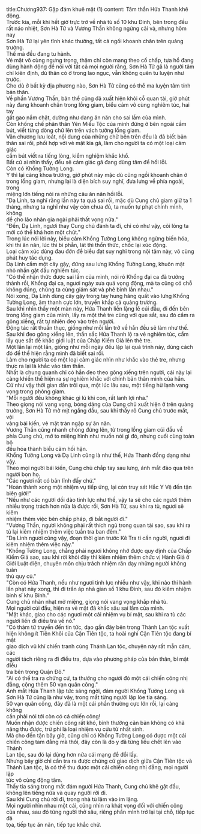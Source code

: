 title:Chương937: Gặp đám khuê mật (1)
content:
Tâm thần Hứa Thanh khẽ động.<br>Trước kia, mỗi khi hết giờ trực trở về nhà tù số 10 khu Đinh, bên trong đều<br>rất náo nhiệt, Sơn Hà Tử và Vương Thần không ngừng cãi vả, nhưng hôm nay<br>Sơn Hà Tử lại yên tĩnh khác thường, tất cả ngồi khoanh chân trên quảng trường.<br>Thế mà đều đang tu hành.<br>Vẻ mặt vô cùng ngưng trọng, thậm chí còn mang theo cố chấp, tựa hồ đang<br>dùng hành động để nói với tất cả mọi người rằng, Sơn Hà Tử gã là người tâm<br>chí kiên định, dù thân có ở trong lao ngục, vẫn không quên tu luyện như trước.<br>Cho dù ở bất kỳ địa phương nào, Sơn Hà Tử cũng có thể ma luyện tâm tính<br>bản thân.<br>Về phần Vương Thần, bản thể cũng đã xuất hiện khỏi cỗ quan tài, giờ phút<br>này đang khoanh chân trong lồng giam, biểu cảm vô cùng nghiêm túc, hai tay<br>gắt gao nắm chặt, dường như đang ăn năn cho sai lầm của mình.<br>Còn khống chế phân thân Yên Miểu Tộc của mình đứng ở bên ngoài cầm<br>bút, viết từng dòng chữ lên trên vách tường lồng giam.<br>Văn chương lưu loát, nội dung của những chữ bên trên đều là đã biết bản<br>thân sai rồi, phối hợp với vẻ mặt kia gã, làm cho người ta có một loại cảm giác<br>cầm bút viết ra tiếng lòng, kiểm nghiệm khắc khổ.<br>Bất cứ ai nhìn thấy, đều sẽ cảm giác gã đang dùng tâm để hối lỗi.<br>Còn có Khổng Tường Long.<br>Y thì lại càng khoa trương, giờ phút này mặc dù cũng ngồi khoanh chân ở<br>trong lồng giam, nhưng lại là diện bích suy nghĩ, đưa lưng về phía ngoài, trong<br>miệng lớn tiếng nói ra những câu ăn năn hối lỗi.<br>"Dạ Linh, ta nghĩ rằng lần này ta quá sai rồi, mặc dù Cung chủ giam giữ ta 1<br>tháng, nhưng ta nghĩ như vậy còn chưa đủ, ta muốn tự phạt chính mình, không<br>để cho lão nhân gia ngài phải thất vọng nữa."<br>"Đến, Dạ Linh, ngươi thay Cung chủ đánh ta đi, chỉ có như vậy, cõi lòng ta<br>mới có thể khá hơn một chút."<br>Trong lúc nói lời này, biểu cảm Khổng Tường Long không ngừng biến hóa,<br>khi thì ăn năn, lúc thì bi phẫn, lát thì thổn thức, chốc lại xúc động.<br>Loại cảm xúc dùng đau đớn để biểu đạt suy nghĩ trong nội tâm này, vô cùng<br>phát huy tác dụng.<br>Dạ Linh cầm một cây gậy, đứng sau lưng Khổng Tường Long, khuôn mặt<br>nhỏ nhắn gật đầu nghiêm túc.<br>"Có thể nhận thức được sai lầm của mình, nói rõ Khổng đại ca đã trưởng<br>thành rồi, Khổng đại ca, ngươi ngày xưa quá vọng động, mà ta cũng có chỗ<br>không đúng, chúng ta cùng giám sát và phê bình lẫn nhau."<br>Nói xong, Dạ Linh dùng cây gậy trong tay hung hăng quất vào lưng Khổng<br>Tường Long, âm thanh cực lớn, truyền khắp cả quảng trường.<br>Sau khi nhìn thấy một màn này, Hứa Thanh liền lặng lẽ cúi đầu, đi đến bên<br>trong lồng giam của mình, lấy ra một thẻ tre cùng với que sắt, sau đó cầm ra<br>gông xiềng, rất tự nhiên đeo vào trên người.<br>Động tác rất thuần thục, giống như mỗi lần trở về hắn đều sẽ làm như thế.<br>Sau khi đeo gông xiềng lên, thần sắc Hứa Thanh lộ ra vẻ nghiêm túc, cầm<br>lấy que sắt để khắc giới luật của Chấp Kiếm Giả lên thẻ tre.<br>Một lần lại một lần, giống như mỗi ngày đều lặp lại quá trình này, dùng cách<br>đó để thể hiện rằng mình đã biết sai rồi.<br>Làm cho người ta có một loại cảm giác nhìn như khắc vào thẻ tre, nhưng<br>thực ra lại là khắc vào tâm thần.<br>Nhất là chung quanh chỉ có hắn đeo theo gông xiềng trên người, cái này lại<br>càng khiến thể hiện ra sự nghiêm khắc với chính bản thân mình của hắn.<br>Cứ như vậy thời gian dần trôi qua, một lúc lâu sau, một tiếng hừ lạnh vang<br>vọng trong phòng giam.<br>"Mỗi người đều không khác gì lũ khỉ con, rất lanh lợi nha."<br>Theo giọng nói vang vọng, bóng dáng của Cung chủ xuất hiện ở trên quảng<br>trường, Sơn Hà Tử mờ mịt ngẩng đầu, sau khi thấy rõ Cung chủ trước mắt, vội<br>vàng bái kiến, vẻ mặt tràn ngập sự ăn năn.<br>Vương Thần cũng nhanh chóng đứng lên, từ trong lồng giam cúi đầu về<br>phía Cung chủ, mở to miệng hình như muốn nói gì đó, nhưng cuối cùng toàn bộ<br>đều hóa thành biểu cảm hối hận.<br>Khổng Tường Long và Dạ Linh cũng là như thế, Hứa Thanh đồng dạng như<br>vậy.<br>Theo mọi người bái kiến, Cung chủ chắp tay sau lưng, ánh mắt đảo qua trên<br>người bọn họ.<br>"Các ngươi rất có bản lĩnh đấy chứ."<br>"Hoàn thành xong một nhiệm vụ tiếp ứng, lại còn truy sát Hắc Y Vệ đến tận<br>biên giới!"<br>"Nếu như các ngươi dồi dào tinh lực như thế, vậy ta sẽ cho các ngươi thêm<br>nhiều trọng trách hơn nữa là được rồi, Sơn Hà Tử, sau khi ra tù, ngươi sẽ kiêm<br>nhiệm thêm việc bên chấp pháp, đi bắt người đi."<br>"Vương Thần, ngươi không phải rất thích ngủ trong quan tài sao, sau khi ra<br>tù lại kiêm nhiệm thêm việc tuần tra ban đêm."<br>"Dạ Linh ngươi cũng vậy, đoạn thời gian trước Kê Tra ti cần người, ngươi đi<br>kiêm nhiệm thêm việc này."<br>"Khổng Tường Long, chẳng phải ngươi không nhớ được quy định của Chấp<br>Kiếm Giả sao, sau khi rời khỏi đây thì kiêm nhiệm thêm chức vị Hành Giả ở<br>Giới Luật điện, chuyên môn chịu trách nhiệm răn dạy những người không tuân<br>thủ quy củ."<br>"Còn có Hứa Thanh, nếu như ngươi tinh lực nhiều như vậy, khi nào thi hành<br>lần phạt này xong, thì đi trấn áp nhà gian số 1 khu Đinh, sau đó kiêm nhiệm<br>binh sĩ khu Bính."<br>Cung chủ nhàn nhạt mở miệng, giọng nói vang vọng khắp nhà tù.<br>Mọi người cúi đầu, hiện ra vẻ mặt đã khắc sâu sai lầm của mình.<br>"Mặt khác, giao cho các ngươi một cái nhiệm vụ bí mật, sau khi ra tù các<br>ngươi liền đi điều tra về nó."<br>"Có thám tử truyền đến tin tức, dạo gần đây bên trong Thánh Lan tộc xuất<br>hiện không ít Tiên Khôi của Cận Tiên tộc, ta hoài nghi Cận Tiên tộc đang bí mật<br>giao dịch vũ khí chiến tranh cùng Thánh Lan tộc, chuyện này rất mẫn cảm, các<br>người tách riêng ra đi điều tra, dựa vào phương pháp của bản thân, bí mật điều<br>tra bên trong Quận Đô."<br>"Ai có thể tra ra chứng cứ, ta thưởng cho người đó một cái chiến công nhị<br>đẳng, cộng thêm 50 vạn quân công."<br>Ánh mắt Hứa Thanh lập tức sáng ngời, đám người Khổng Tường Long và<br>Sơn Hà Tử cũng là như vậy, trong mắt từng người lập lòe tia sáng.<br>50 vạn quân công, đây đã là một cái phần thưởng cực lớn rồi, lại càng không<br>cần phải nói tới còn có cả chiến công!<br>Muốn nhận được chiến công rất khó, bình thường căn bản không có khả<br>năng thu được, trừ phi là loại nhiệm vụ cửu tử nhất sinh.<br>Mà cho đến tận bây giờ, cũng chỉ có Khổng Tường Long có được một cái<br>chiến công tam đẳng mà thôi, đây còn là do y đã từng liều chết lẻn vào Thánh<br>Lan tộc, sau đó lại dùng hơn nửa cái mạng để đổi lấy.<br>Nhưng bây giờ chỉ cần tra ra được chứng cứ giao dịch giữa Cận Tiên tộc và<br>Thánh Lan tộc, là có thể thu được một cái chiến công nhị đẳng, mọi người lập<br>tức vô cùng động tâm.<br>Thấy tia sáng trong mắt đám người Hứa Thanh, Cung chủ khẽ gật đầu,<br>không lên tiếng nữa và quay người rời đi.<br>Sau khi Cung chủ rời đi, trong nhà tù lâm vào im lặng.<br>Mọi người nhìn nhau một cái, cũng nhìn ra khát vọng đối với chiến công<br>của nhau, sau đó từng người thở sâu, riêng phần mình trở lại tại chỗ, tiếp tục đả<br>tọa, tiếp tục ăn năn, tiếp tục khắc chữ.